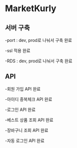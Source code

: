 # MarketKurly

## 서버 구축

-port : dev, prod로 나눠서 구축 완료

-ssl 적용 완료

-RDS : dev, prod로 나눠서 구축 완료

## API

-회원 가입 API 완료

-아이디 중복체크 API 완료

-로그인 API 완료

-베스트 상품 조회 API 완료

-장바구니 조회 API 완료

-자동 로그인 API 완료